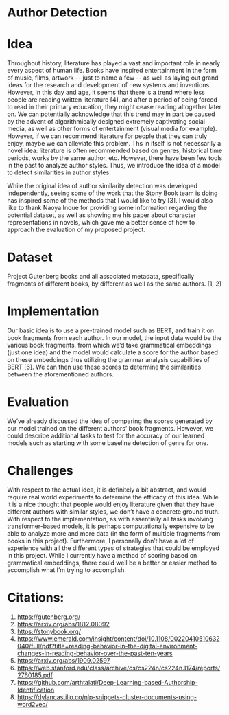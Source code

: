 # Author Detection 

# Idea
Throughout history, literature has played a vast and important role in nearly every aspect of human life. Books have inspired entertainment in the form of music, films, artwork -- just to name a few -- as well as laying out grand ideas for the research and development of new systems and inventions. However, in this day and age, it seems that there is a trend where less people are reading written literature [4], and after a period of being forced to read in their primary education, they might cease reading altogether later on.
We can potentially acknowledge that this trend may in part be caused by the advent of algorithmically designed extremely captivating social media, as well as other forms of entertainment (visual media for example). However, if we can recommend literature for people that they can truly enjoy, maybe we can alleviate this problem. Ths in itself is not necessarily a novel idea: literature is often recommended based on genres, historical time periods, works by the same author, etc. However, there have been few tools in the past to analyze author styles. Thus, we introduce the idea of a model to detect similarities in author styles.

While the original idea of author similarity detection was developed independently, seeing some of the work that the Stony Book team is doing has inspired some of the methods that I would like to try [3]. I would also like to thank Naoya Inoue for providing some information regarding the potential dataset, as well as showing me his paper about character representations in novels, which gave me a better sense of how to approach the evaluation of my proposed project. 

# Dataset
Project Gutenberg books and all associated metadata, specifically fragments of different books, by different as well as the same authors. [1, 2]

# Implementation
Our basic idea is to use a pre-trained model such as BERT, and train it on book fragments from each author. In our model, the input data would be the various book fragments, from which we’d take grammatical embeddings (just one idea) and the model would calculate a score for the author based on these embeddings thus utilizing the grammar analysis capabilities of BERT [6]. We can then use these scores to determine the similarities between the aforementioned authors.

# Evaluation
We’ve already discussed the idea of comparing the scores generated by our model trained on the different authors’ book fragments. However, we could describe additional tasks to test for the accuracy of our learned models such as starting with some baseline detection of genre for one.

# Challenges
With respect to the actual idea, it is definitely a bit abstract, and would require real world experiments to determine the efficacy of this idea. While it is a nice thought that people would enjoy literature given that they have different authors with similar styles, we don’t have a concrete ground truth.
With respect to the implementation, as with essentially all tasks involving transformer-based models, it is perhaps computationally expensive to be able to analyze more and more data (in the form of multiple fragments from books in this project). Furthermore, I personally don’t have a lot of experience with all the different types of strategies that could be employed in this project. While I currently have a method of scoring based on grammatical embeddings, there could well be a better or easier method to accomplish what I’m trying to accomplish. 

# Citations:
1. https://gutenberg.org/
2. https://arxiv.org/abs/1812.08092
3. https://stonybook.org/
4. https://www.emerald.com/insight/content/doi/10.1108/00220410510632040/full/pdf?title=reading-behavior-in-the-digital-environment-changes-in-reading-behavior-over-the-past-ten-years
5. https://arxiv.org/abs/1909.02597
7. https://web.stanford.edu/class/archive/cs/cs224n/cs224n.1174/reports/2760185.pdf
8. https://github.com/arthtalati/Deep-Learning-based-Authorship-Identification
9. https://dylancastillo.co/nlp-snippets-cluster-documents-using-word2vec/
